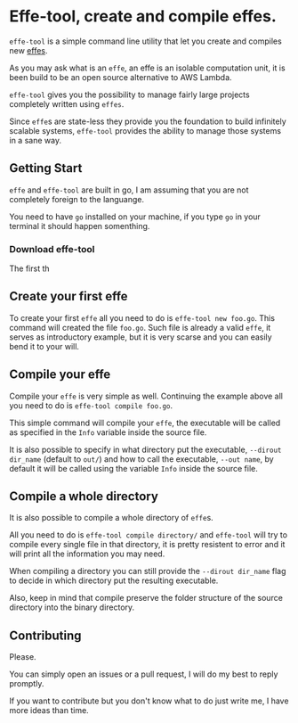 # Effe-tool, create and compile effes.

`effe-tool` is a simple command line utility that let you create and compiles new [effes](effe).

As you may ask what is an `effe`, an effe is an isolable computation unit, it is been build to be an open source alternative to AWS Lambda.

`effe-tool` gives you the possibility to manage fairly large projects completely written using `effes`.

Since `effe`s are state-less they provide you the foundation to build infinitely scalable systems, `effe-tool` provides the ability to manage those systems in a sane way.

## Getting Start

`effe` and `effe-tool` are built in go, I am assuming that you are not completely foreign to the languange.

You need to have `go` installed on your machine, if you type `go` in your terminal it should happen somenthing.

### Download effe-tool

The first th

## Create your first effe

To create your first `effe` all you need to do is `effe-tool new foo.go`. This command will created the file `foo.go`. Such file is already a valid `effe`, it serves as introductory example, but it is very scarse and you can easily bend it to your will.

## Compile your effe

Compile your `effe` is very simple as well. Continuing the example above all you need to do is `effe-tool compile foo.go`.

This simple command will compile your `effe`, the executable will be called as specified in the `Info` variable inside the source file.

It is also possible to specify in what directory put the executable, `--dirout dir_name` (default to `out/`) and how to call the executable, `--out name`, by default it will be called using the variable `Info` inside the source file.

## Compile a whole directory

It is also possible to compile a whole directory of `effe`s.

All you need to do is `effe-tool compile directory/` and `effe-tool` will try to compile every single file in that directory, it is pretty resistent to error and it will print all the information you may need.

When compiling a directory you can still provide the `--dirout dir_name` flag to decide in which directory put the resulting executable.

Also, keep in mind that compile preserve the folder structure of the source directory into the binary directory.

## Contributing

Please.

You can simply open an issues or a pull request, I will do my best to reply promptly.

If you want to contribute but you don't know what to do just write me, I have more ideas than time.

[effe]: https://github.com/siscia/effe
